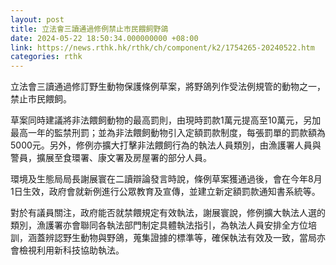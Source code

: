 ```yaml
---
layout: post
title: 立法會三讀通過修例禁止市民餵飼野鴿
date: 2024-05-22 18:50:34.000000000 +08:00
link: https://news.rthk.hk/rthk/ch/component/k2/1754265-20240522.htm
categories: rthk
---
```


立法會三讀通過修訂野生動物保護條例草案，將野鴿列作受法例規管的動物之一，禁止市民餵飼。

草案同時建議將非法餵飼動物的最高罰則，由現時罰款1萬元提高至10萬元，另加最高一年的監禁刑罰；並為非法餵飼動物引入定額罰款制度，每張罰單的罰款額為5000元。另外，修例亦擴大打擊非法餵飼行為的執法人員類別，由漁護署人員與警員，擴展至食環署、康文署及房屋署的部分人員。

環境及生態局局長謝展寰在二讀辯論發言時說，條例草案獲通過後，會在今年8月1日生效，政府會就新例進行公眾教育及宣傳，並建立新定額罰款通知書系統等。

對於有議員關注，政府能否就禁餵規定有效執法，謝展寰說，修例擴大執法人選的類別，漁護署亦會聯同各執法部門制定具體執法指引，為執法人員安排全方位培訓，涵蓋辨認野生動物與野鴿，蒐集證據的標準等，確保執法有效及一致，當局亦會檢視利用新科技協助執法。
